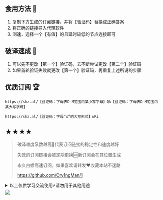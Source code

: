## 食用方法 🍖
1. 复制下方生成的订阅链接，并将【验证码】替换成正确答案
2. 将正确的链接导入代理软件
3. 测速，选择一个【有值】的且延时较低的节点连接即可

## 破译速成 🎯
1. 可以先不更改【第一个】验证码，去不断尝试更改【第二个】验证码
2. 如果首轮验证失败就更改【第一个】验证码，再重复上述所说的步骤

## 优质订阅 🏆
```
https://shz.al/【验证码：字母表D-M范围内某小写字母】Qk【验证码：字母表D-M范围内某大写字母】
```
```
https://shz.al/【验证码：字母“x”的大写形式】wRi
```

## ★★★★
> 破译难度系数越高📶代表订阅链接的稳定性和速度越好
>
> 失效的订阅链接会被定期更换🆕新订阅会在其位置生成
>
> 永久白嫖高速订阅，如果喜欢请转发❤️收藏本站不迷路
>
> https://github.com/Cry1ngMan/1

<details>
<summary>以上仅供学习交流使用⚡️请勿用于其他用途</summary>

&nbsp;
> [![Star History Chart](https://api.star-history.com/svg?repos=Cry1ngMan/1&type=Date)](https://star-history.com/#Cry1ngMan/1&Date)

[![GitHub stars](https://img.shields.io/github/stars/Cry1ngMan/1.svg?style=social&label=Stars)](https://github.com/Cry1ngMan/1/stargazers)
<img src="https://komarev.com/ghpvc/?username=Cry1ngMan&label=Views&color=0e75b6&style=flat" alt="访问量统计" />
</details>

<img src="https://readme-typing-svg.demolab.com?font=Fira+Code&pause=1000&width=850&lines=正在创建新的优质订阅.................................💌;解析中...&left=true&size=27" />
